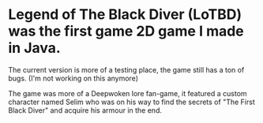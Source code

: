 # Legend of The Black Diver (LoTBD) was the first game 2D game I made in Java.

The current version is more of a testing place, the game still has a ton of bugs. (I'm not working on this anymore)

The game was more of a Deepwoken lore fan-game, it featured a custom character named Selim who was on his way to find the secrets of "The First Black Diver" and acquire his armour in the end.
